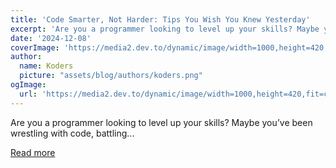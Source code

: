 ```yaml
---
title: 'Code Smarter, Not Harder: Tips You Wish You Knew Yesterday'
excerpt: 'Are you a programmer looking to level up your skills? Maybe you’ve been wrestling with code, battling...'
date: '2024-12-08'
coverImage: 'https://media2.dev.to/dynamic/image/width=1000,height=420,fit=cover,gravity=auto,format=auto/https%3A%2F%2Fdev-to-uploads.s3.amazonaws.com%2Fuploads%2Farticles%2Fvh4xo5jxyam0wf0wj1u5.png'
author:
  name: Koders
  picture: "assets/blog/authors/koders.png"
ogImage:
  url: 'https://media2.dev.to/dynamic/image/width=1000,height=420,fit=cover,gravity=auto,format=auto/https%3A%2F%2Fdev-to-uploads.s3.amazonaws.com%2Fuploads%2Farticles%2Fvh4xo5jxyam0wf0wj1u5.png'
---
```


Are you a programmer looking to level up your skills? Maybe you’ve been wrestling with code, battling...

[Read more](https://dev.to/0x3d_site/code-smarter-not-harder-tips-you-wish-you-knew-yesterday-543l)
